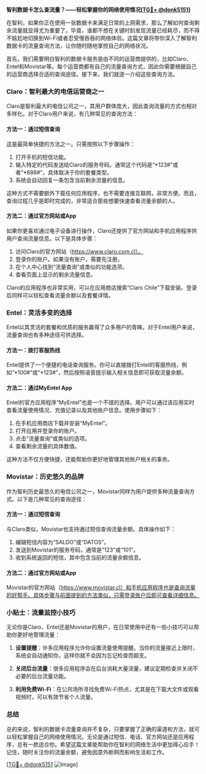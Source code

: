 **智利数据卡怎么查流量？——轻松掌握你的网络使用情况[[TG💪+ @donk5151](https://t.me/s/donk5151)]**

在智利，如果你正在使用一张数据卡来满足日常的上网需求，那么了解如何查询剩余流量就显得尤为重要了。毕竟，谁都不想在关键时刻发现流量已经耗尽，而不得不尴尬地切换到Wi-Fi或者忍受慢吞吞的网络体验。这篇文章将带你深入了解智利数据卡的流量查询方法，让你随时随地掌控自己的网络状况。

首先，我们需要明白智利的数据卡服务是由不同的运营商提供的，比如Claro、Entel和Movistar等。每个运营商都有自己的流量查询方式，因此你需要根据自己的运营商选择合适的查询途径。接下来，我们就逐一介绍这些查询方法。

### Claro：智利最大的电信运营商之一

Claro是智利最大的电信公司之一，其用户群体庞大，因此查询流量的方式也相对多样化。对于Claro用户来说，有几种常见的查询方法：

#### 方法一：通过短信查询
这是最简单快捷的方法之一。只需按照以下步骤操作：
1. 打开手机的短信功能。
2. 输入特定的代码发送给Claro的服务号码。通常这个代码是“*123#”或者“*688#”，具体取决于你的套餐类型。
3. 系统会自动回复一条包含当前剩余流量的信息。

这种方式不需要额外下载任何应用程序，也不需要连接互联网，非常方便。而且，查询过程几乎是即时完成的，非常适合那些想要快速查看流量余额的人。

#### 方法二：通过官方网站或App
如果你更喜欢通过电子设备进行操作，Claro还提供了官方网站和手机应用程序供用户查询流量信息。以下是具体步骤：
1. 访问Claro的官方网站（https://www.claro.com.cl）。
2. 登录你的账户。如果没有账户，需要先注册。
3. 在个人中心找到“流量查询”或类似的功能选项。
4. 查看页面上显示的剩余流量信息。

Claro的应用程序也非常实用，可以在应用商店搜索“Claro Chile”下载安装。登录后同样可以轻松查看流量余额以及套餐详情。

### Entel：灵活多变的选择

Entel以其灵活的套餐和优质的服务赢得了众多用户的青睐。对于Entel用户来说，流量查询也有多种途径可供选择。

#### 方法一：拨打客服热线
Entel提供了一个便捷的电话查询服务。你可以直接拨打Entel的客服热线，例如“*100#”或“*123#”，然后按照语音提示输入相关信息即可获取流量余额。

#### 方法二：通过MyEntel App
Entel的官方应用程序“MyEntel”也是一个不错的选择。用户可以通过该应用实时查看流量使用情况、充值记录以及其他账户信息。使用步骤如下：
1. 在手机应用商店下载并安装“MyEntel”。
2. 打开应用并登录你的账户。
3. 点击“流量查询”或类似的选项。
4. 查看剩余流量的具体数值。

这种方法不仅方便快捷，还能帮助你更好地管理其他账户相关的事务。

### Movistar：历史悠久的品牌

作为智利历史最悠久的电信公司之一，Movistar同样为用户提供多种流量查询方式。以下是几种常见的查询途径：

#### 方法一：通过短信查询
与Claro类似，Movistar也支持通过短信查询流量余额。具体操作如下：
1. 编辑短信内容为“SALDO”或“DATOS”。
2. 发送到Movistar的服务号码，通常是“123”或“101”。
3. 收到系统返回的短信，其中包含当前的流量余额信息。

#### 方法二：通过官方网站或App
Movistar的官方网站（https://www.movistar.cl）和手机应用程序也是查询流量的好帮手。具体步骤与前面提到的方法类似，只需登录账户后即可查看详细信息。

### 小贴士：流量监控小技巧

无论你是Claro、Entel还是Movistar的用户，在日常使用中还有一些小技巧可以帮助你更好地管理流量：

1. **设置提醒**：许多应用程序允许你设置流量使用提醒。当你的流量接近上限时，系统会自动通知你，这样你就不会因为忘记检查而超支。
   
2. **关闭后台流量**：很多应用程序会在后台消耗大量流量，建议定期检查并关闭不必要的后台流量功能。

3. **利用免费Wi-Fi**：在公共场所寻找免费Wi-Fi热点，尤其是在下载大文件或观看视频时，可以有效节省个人流量。

### 总结

总的来说，智利的数据卡流量查询并不复杂，只要掌握了正确的渠道和方法，就可以轻松掌握自己的网络使用情况。无论是通过短信、电话、官方网站还是应用程序，总有一款适合你。希望这篇文章能帮助你在智利的网络生活中更加得心应手！记住，随时关注你的流量余额，避免因意外断网而影响生活和工作。

[[TG💪+ @donk5151](https://t.me/s/donk5151) ![Image](https://i.postimg.cc/rwNCRYN7/Snipaste-2025-04-30-17-27-05.png)]